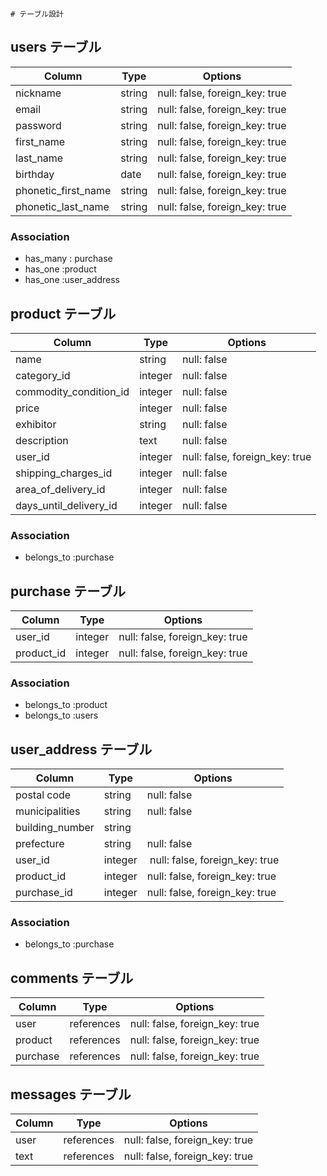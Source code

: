 	# テーブル設計

## users テーブル

| Column               | Type   | Options                        |
| -------------------- | ------ | ------------------------------ |
| nickname             | string | null: false, foreign_key: true |
| email                | string | null: false, foreign_key: true |
| password             | string | null: false, foreign_key: true |
| first_name           | string | null: false, foreign_key: true |
| last_name            | string | null: false, foreign_key: true |
| birthday             | date   | null: false, foreign_key: true |
| phonetic_first_name  | string | null: false, foreign_key: true |
| phonetic_last_name   | string | null: false, foreign_key: true | 

### Association
- has_many : purchase
- has_one :product
- has_one :user_address

## product テーブル

| Column                    | Type        | Options                           |
| ------------------------- | ----------- | --------------------------------- |
| name                      | string      | null: false                       |
| category_id               | integer     | null: false                       |
| commodity_condition_id    | integer     | null: false                       |
| price                     | integer     | null: false                       |
| exhibitor                 | string      | null: false                       |
| description               | text        | null: false                       |
| user_id                   | integer     | null: false, foreign_key: true    |
| shipping_charges_id       | integer     | null: false                       |
| area_of_delivery_id       | integer     | null: false                       |
| days_until_delivery_id    | integer     | null: false                       |

### Association
- belongs_to :purchase


## purchase テーブル

| Column              | Type    | Options                        |
| ------------------- | --------| ------------------------------ |
| user_id             | integer | null: false, foreign_key: true |
| product_id          | integer | null: false, foreign_key: true | 


### Association
- belongs_to :product
- belongs_to :users

## user_address テーブル

| Column              | Type     | Options                        |
| ------------------- | -------- | ------------------------------ |
| postal code         | string   | null: false                    |
| municipalities      | string   | null: false                    |
| building_number     | string   |                                |
| prefecture          | string   | null: false                    |
| user_id             | integer  | null: false, foreign_key: true |
| product_id          | integer  | null: false, foreign_key: true | 
| purchase_id         | integer  | null: false, foreign_key: true |

### Association

- belongs_to :purchase

## comments テーブル

| Column          | Type       | Options                        |
| --------------- | ---------- | ------------------------------ |
| user            | references | null: false, foreign_key: true |
| product         | references | null: false, foreign_key: true |
| purchase        | references | null: false, foreign_key: true |



##  messages テーブル

| Column           | Type       | Options                        |
| ---------------- | ---------- | ------------------------------ |
| user             | references | null: false, foreign_key: true |
| text             | references | null: false, foreign_key: true |
